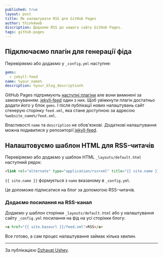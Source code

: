 ```yaml
---
published: true
layout: post
title: Як налаштувати RSS для GitHub Pages
author: think4web
discription: Додаємо RSS до нашого сайту GitHub Pages.
tags: github-pages
---
```


## Підключаємо плагін для генерації фіда

Перевіряємо або додаємо у `_config.yml` наступне:

```yml
gems:
  - jekyll-feed
name: %your_name%
description: %your_blog_description%
```
GitHub Pages підтримують [наступні плагіни](https://pages.github.com/versions/) але вони вимкнені за замовчуванням. [jekyll-feed](https://github.com/jekyll/jekyll-feed) один з них. Щоб увімкнути плагін достатньо додати його у блок `gems`. І після публікації нових налаштувань сайт сгенерую сторінку `feed.xml`, яка стане доступною за адресою `%website_name%/feed.xml`.

Властивості `name` та  `description` не обов'язкові. Додаткові налаштування можна подивитися у репозиторії [jekyll-feed](https://github.com/jekyll/jekyll-feed).

## Налаштовуємо шаблон HTML для RSS-читачів

Перевіряємо або додаємо у шаблон HTML `_layouts/default.html` наступний рядок:
```html
<link rel="alternate" type="application/rss+xml" title="{{ site.name }} - {{ site.description }}" href="{{ site.baseurl }}/feed.xml" />
```
`{{ site.name }}` формується з `name` вказаному в `_config.yml`.

Це допоможе підписатися на блог за допомогою RSS-читачів.

### Додаємо посилання на RSS-канал

Додаємо у шаблон сторінки `_layouts/default.html` або у налаштування сайту `_config.yml` посилання на фід на усі сторінки блогу:
```html
<a href="{{ site.baseurl }}/feed.xml">RSS</a>
```
Все готово, а сам процес налаштування займає кілька хвилин.

---
За публікацією [Dzhavat Ushev](https://dzhavat.github.io/2020/01/19/adding-an-rss-feed-to-github-pages.html).
